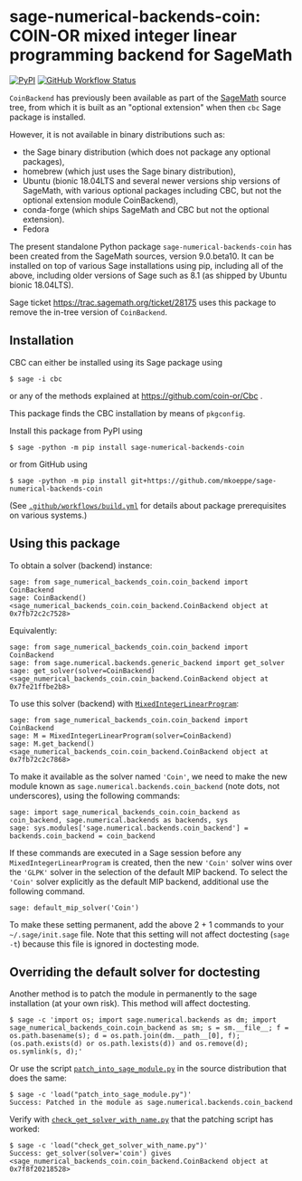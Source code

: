 # sage-numerical-backends-coin: COIN-OR mixed integer linear programming backend for SageMath

[![PyPI](https://img.shields.io/pypi/v/sage-numerical-backends-coin)](https://pypi.org/project/sage-numerical-backends-coin/ "PyPI: sage-numerical-backends-coin")
[![GitHub Workflow Status](https://github.com/mkoeppe/sage-numerical-backends-coin/workflows/Build%20and%20test%20Python%20package/badge.svg)](https://github.com/mkoeppe/sage-numerical-backends-coin/actions "GitHub Actions: sage-numerical-backends-coin")

`CoinBackend` has previously been available as part of the [SageMath](http://www.sagemath.org/) source tree,
from which it is built as an "optional extension" when then `cbc` Sage package is installed.

However, it is not available in binary distributions such as:
- the Sage binary distribution (which does not package any optional packages),
- homebrew (which just uses the Sage binary distribution),
- Ubuntu (bionic 18.04LTS and several newer versions ship versions of SageMath, with various optional packages including CBC, but not the optional extension module CoinBackend),
- conda-forge (which ships SageMath and CBC but not the optional extension).
- Fedora

The present standalone Python package `sage-numerical-backends-coin` has been created from the SageMath sources, version 9.0.beta10.  It can be installed on top of various Sage installations using pip, including all of the above, including older versions of Sage such as 8.1 (as shipped by Ubuntu bionic 18.04LTS).

Sage ticket https://trac.sagemath.org/ticket/28175 uses this package to remove the in-tree version of `CoinBackend`.

## Installation

CBC can either be installed using its Sage package using

    $ sage -i cbc

or any of the methods explained at https://github.com/coin-or/Cbc .

This package finds the CBC installation by means of ``pkgconfig``.

Install this package from PyPI using

    $ sage -python -m pip install sage-numerical-backends-coin

or from GitHub using

    $ sage -python -m pip install git+https://github.com/mkoeppe/sage-numerical-backends-coin

(See [`.github/workflows/build.yml`](.github/workflows/build.yml) for details about package prerequisites on various systems.)

## Using this package

To obtain a solver (backend) instance:

    sage: from sage_numerical_backends_coin.coin_backend import CoinBackend
    sage: CoinBackend()
    <sage_numerical_backends_coin.coin_backend.CoinBackend object at 0x7fb72c2c7528>

Equivalently:

    sage: from sage_numerical_backends_coin.coin_backend import CoinBackend
    sage: from sage.numerical.backends.generic_backend import get_solver
    sage: get_solver(solver=CoinBackend)
    <sage_numerical_backends_coin.coin_backend.CoinBackend object at 0x7fe21ffbe2b8>

To use this solver (backend) with [`MixedIntegerLinearProgram`](http://doc.sagemath.org/html/en/reference/numerical/sage/numerical/mip.html):

    sage: from sage_numerical_backends_coin.coin_backend import CoinBackend
    sage: M = MixedIntegerLinearProgram(solver=CoinBackend)
    sage: M.get_backend()
    <sage_numerical_backends_coin.coin_backend.CoinBackend object at 0x7fb72c2c7868>

To make it available as the solver named `'Coin'`, we need to make the new module
known as `sage.numerical.backends.coin_backend` (note dots, not underscores), using
the following commands:

    sage: import sage_numerical_backends_coin.coin_backend as coin_backend, sage.numerical.backends as backends, sys
    sage: sys.modules['sage.numerical.backends.coin_backend'] = backends.coin_backend = coin_backend

If these commands are executed in a Sage session before any `MixedIntegerLinearProgram` is created, then
the new `'Coin'` solver wins over the `'GLPK'` solver in the selection of the default MIP backend.
To select the `'Coin'` solver explicitly as the default MIP backend, additional use the following command.

    sage: default_mip_solver('Coin')

To make these setting permanent, add the above 2 + 1 commands to your `~/.sage/init.sage` file.
Note that this setting will not affect doctesting (`sage -t`) because this file is ignored in doctesting mode.

## Overriding the default solver for doctesting

Another method is to patch the module in permanently to the sage installation (at your own risk).
This method will affect doctesting.

    $ sage -c 'import os; import sage.numerical.backends as dm; import sage_numerical_backends_coin.coin_backend as sm; s = sm.__file__; f = os.path.basename(s); d = os.path.join(dm.__path__[0], f); (os.path.exists(d) or os.path.lexists(d)) and os.remove(d); os.symlink(s, d);'

Or use the script [`patch_into_sage_module.py`](patch_into_sage_module.py) in the source distribution that does the same:

    $ sage -c 'load("patch_into_sage_module.py")'
    Success: Patched in the module as sage.numerical.backends.coin_backend

Verify with [`check_get_solver_with_name.py`](check_get_solver_with_name.py) that the patching script has worked:

    $ sage -c 'load("check_get_solver_with_name.py")'
    Success: get_solver(solver='coin') gives <sage_numerical_backends_coin.coin_backend.CoinBackend object at 0x7f8f20218528>
